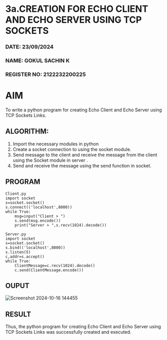 # 3a.CREATION FOR ECHO CLIENT AND ECHO SERVER USING TCP SOCKETS
### DATE: 23/09/2024
### NAME: GOKUL SACHIN K
### REGISTER NO: 2122232200225
# AIM
To write a python program for creating Echo Client and Echo Server using TCP
Sockets Links.
## ALGORITHM:
1. Import the necessary modules in python
2. Create a socket connection to using the socket module.
3. Send message to the client and receive the message from the client using the Socket module in
 server .
4. Send and receive the message using the send function in socket.
## PROGRAM
~~~
Client.py
import socket 
s=socket.socket() 
s.connect(('localhost',8000)) 
while True: 
    msg=input("Client > ") 
    s.send(msg.encode()) 
    print("Server > ",s.recv(1024).decode())
~~~
~~~
Server.py
import socket 
s=socket.socket() 
s.bind(('localhost',8000)) 
s.listen(5) 
c,addr=s.accept() 
while True: 
    ClientMessage=c.recv(1024).decode() 
    c.send(ClientMessage.encode())
~~~

## OUPUT
![Screenshot 2024-10-16 144455](https://github.com/user-attachments/assets/c2008e9e-0b65-45d4-acc4-a0e41db989c3)

## RESULT
Thus, the python program for creating Echo Client and Echo Server using TCP Sockets Links 
was successfully created and executed.
